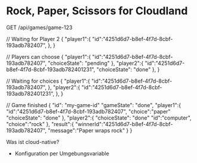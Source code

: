 # Rock, Paper, Scissors for Cloudland

GET /api/games/game-123

// Waiting for Player 2
{
   "player1":{
      "id":"4251d6d7-b8ef-4f7d-8cbf-193adb782407",
   },
}


// Players can choose
{
   "player1":{
      "id":"4251d6d7-b8ef-4f7d-8cbf-193adb782407",
      "choiceState": "pending"
   },
   "player2":{
      "id":"4251d6d7-b8ef-4f7d-8cbf-193adb782401231",
      "choiceState": "done"
   },
}

// Waiting for choices
{
   "player1":{
      "id":"4251d6d7-b8ef-4f7d-8cbf-193adb782407",
   },
   "player2":{
      "id":"4251d6d7-b8ef-4f7d-8cbf-193adb782401231",
   },
}


// Game finished
{
   "id": "my-game-id"
   "gameState": "done",
   "player1":{
      "id":"4251d6d7-b8ef-4f7d-8cbf-193adb782407",
      "choice":"paper"
      "choiceState": "done"
   },
   "player2":{
      "choiceState": "done"
      "id":"computer",
      "choice":"rock"
   },
   "result":{
      "winnerId":"4251d6d7-b8ef-4f7d-8cbf-193adb782407",
      "message":"Paper wraps rock"
   }
}

Was ist cloud-native?

* Konfiguration per Umgebungsvariable
